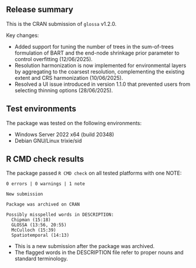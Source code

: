## Release summary

This is the CRAN submission of `glossa` v1.2.0.

Key changes:

* Added support for tuning the number of trees in the sum-of-trees formulation of BART and the end-node shrinkage prior parameter to control overfitting (12/06/2025).
* Resolution harmonization is now implemented for environmental layers by aggregating to the coarsest resolution, complementing the existing extent and CRS harmonization (10/06/2025).
* Resolved a UI issue introduced in version 1.1.0 that prevented users from selecting thinning options (28/06/2025).

## Test environments

The package was tested on the following environments:

* Windows Server 2022 x64 (build 20348)
* Debian GNU/Linux trixie/sid

## R CMD check results

The package passed `R CMD check` on all tested platforms with one NOTE:

```
0 errors | 0 warnings | 1 note
```

```
New submission

Package was archived on CRAN

Possibly misspelled words in DESCRIPTION:
  Chipman (15:18)
  GLOSSA (13:56, 20:55)
  McCulloch (15:39)
  Spatiotemporal (14:13)
```

* This is a new submission after the package was archived.
* The flagged words in the DESCRIPTION file refer to proper nouns and standard terminology.
